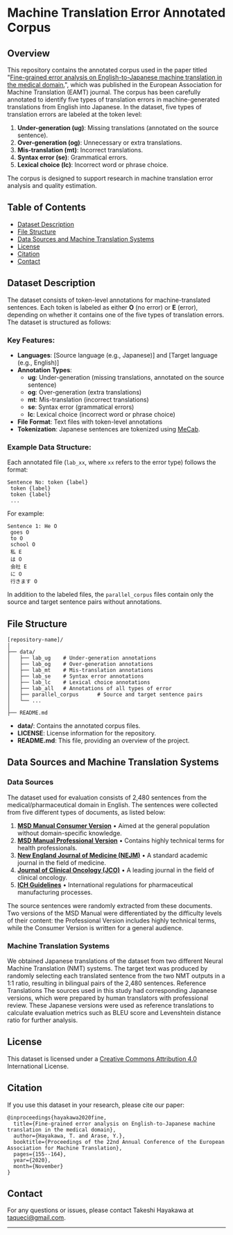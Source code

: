 # Machine Translation Error Annotated Corpus

## Overview

This repository contains the annotated corpus used in the paper titled "[Fine-grained error analysis on English-to-Japanese machine translation in the medical domain.](https://aclanthology.org/2020.eamt-1.17/)", which was published in the European Association for Machine Translation (EAMT) journal. The corpus has been carefully annotated to identify five types of translation errors in machine-generated translations from English into Japanese.
In the dataset, five types of translation errors are labeled at the token level:

1. **Under-generation (ug)**: Missing translations (annotated on the source sentence).
2. **Over-generation (og)**: Unnecessary or extra translations.
3. **Mis-translation (mt)**: Incorrect translations.
4. **Syntax error (se)**: Grammatical errors.
5. **Lexical choice (lc)**: Incorrect word or phrase choice.

The corpus is designed to support research in machine translation error analysis and quality estimation.

## Table of Contents

- [Dataset Description](#dataset-description)
- [File Structure](#file-structure)
- [Data Sources and Machine Translation Systems](#data-sources-and-machine-translation-systems)
- [License](#license)
- [Citation](#citation)
- [Contact](#contact)

## Dataset Description

The dataset consists of token-level annotations for machine-translated sentences. Each token is labeled as either **O** (no error) or **E** (error), depending on whether it contains one of the five types of translation errors. The dataset is structured as follows:

### Key Features:

- **Languages**: [Source language (e.g., Japanese)] and [Target language (e.g., English)]
- **Annotation Types**:
  - **ug**: Under-generation (missing translations, annotated on the source sentence)
  - **og**: Over-generation (extra translations)
  - **mt**: Mis-translation (incorrect translations)
  - **se**: Syntax error (grammatical errors)
  - **lc**: Lexical choice (incorrect word or phrase choice)
- **File Format**: Text files with token-level annotations
- **Tokenization**: Japanese sentences are tokenized using [MeCab](https://taku910.github.io/mecab/).

### Example Data Structure:

Each annotated file (`lab_xx`, where `xx` refers to the error type) follows the format:

```
Sentence No: token {label}
 token {label}
 token {label}
 ...
```

For example:

```
Sentence 1: He O
 goes O
 to O
 school O
 私 E
 は O
 会社 E
 に O
 行きます O
```

In addition to the labeled files, the `parallel_corpus` files contain only the source and target sentence pairs without annotations.

## File Structure

```
[repository-name]/
│
├── data/
│   ├── lab_ug    # Under-generation annotations
│   ├── lab_og    # Over-generation annotations
│   ├── lab_mt    # Mis-translation annotations
│   ├── lab_se    # Syntax error annotations
│   ├── lab_lc    # Lexical choice annotations
│   ├── lab_all   # Annotations of all types of error
│   ├── parallel_corpus      # Source and target sentence pairs
│   └── ...
│
├── README.md
```

- **data/**: Contains the annotated corpus files.
- **LICENSE**: License information for the repository.
- **README.md**: This file, providing an overview of the project.

## Data Sources and Machine Translation Systems
### Data Sources
The dataset used for evaluation consists of 2,480 sentences from the medical/pharmaceutical domain in English. The sentences were collected from five different types of documents, as listed below:
1.	[**MSD Manual Consumer Version**](https://www.msdmanuals.com/home)
•	Aimed at the general population without domain-specific knowledge.
2.	[**MSD Manual Professional Version**](https://www.msdmanuals.com/professional)
•	Contains highly technical terms for health professionals.
3.	[**New England Journal of Medicine (NEJM)**](https://www.nejm.org/)
•	A standard academic journal in the field of medicine.
4.	[**Journal of Clinical Oncology (JCO)**](https://ascopubs.org/journal/jco)
•	A leading journal in the field of clinical oncology.
5.	[**ICH Guidelines**](https://www.ich.org/page/ich-guidelines)
•	International regulations for pharmaceutical manufacturing processes.

The source sentences were randomly extracted from these documents. Two versions of the MSD Manual were differentiated by the difficulty levels of their content: the Professional Version includes highly technical terms, while the Consumer Version is written for a general audience.

### Machine Translation Systems
We obtained Japanese translations of the dataset from two different Neural Machine Translation (NMT) systems. The target text was produced by randomly selecting each translated sentence from the two NMT outputs in a 1:1 ratio, resulting in bilingual pairs of the 2,480 sentences.
Reference Translations
The sources used in this study had corresponding Japanese versions, which were prepared by human translators with professional review. These Japanese versions were used as reference translations to calculate evaluation metrics such as BLEU score and Levenshtein distance ratio for further analysis.

## License

This dataset is licensed under a [Creative Commons Attribution 4.0](https://creativecommons.org/licenses/by-nc-nd/4.0/) International License.

## Citation

If you use this dataset in your research, please cite our paper:

```
@inproceedings{hayakawa2020fine,
  title={Fine-grained error analysis on English-to-Japanese machine translation in the medical domain},
  author={Hayakawa, T. and Arase, Y.},
  booktitle={Proceedings of the 22nd Annual Conference of the European Association for Machine Translation},
  pages={155--164},
  year={2020},
  month={November}
}
```

## Contact

For any questions or issues, please contact Takeshi Hayakawa at taqueci@gmail.com.

---
